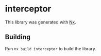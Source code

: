 # interceptor

This library was generated with [Nx](https://nx.dev).

## Building

Run `nx build interceptor` to build the library.
